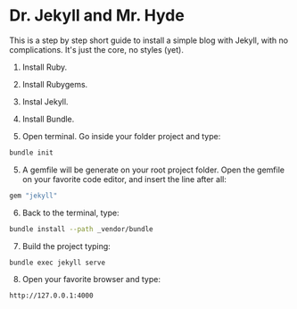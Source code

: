 Dr. Jekyll and Mr. Hyde
=============

This is a step by step short guide to install a simple blog with Jekyll, with no complications. It's just the core, no styles (yet).

1. Install Ruby.

2. Install Rubygems.

2. Instal Jekyll.

3. Install Bundle.

4. Open terminal. Go inside your folder project and type:

```bash
bundle init
```

5. A gemfile will be generate on your root project folder. Open the gemfile on your favorite code editor, and insert the line after all:

```bash
gem "jekyll"
```

6. Back to the terminal, type:

```bash
bundle install --path _vendor/bundle
```

7. Build the project typing:

```bash
bundle exec jekyll serve
```

8. Open your favorite browser and type:

```bash
http://127.0.0.1:4000
```
